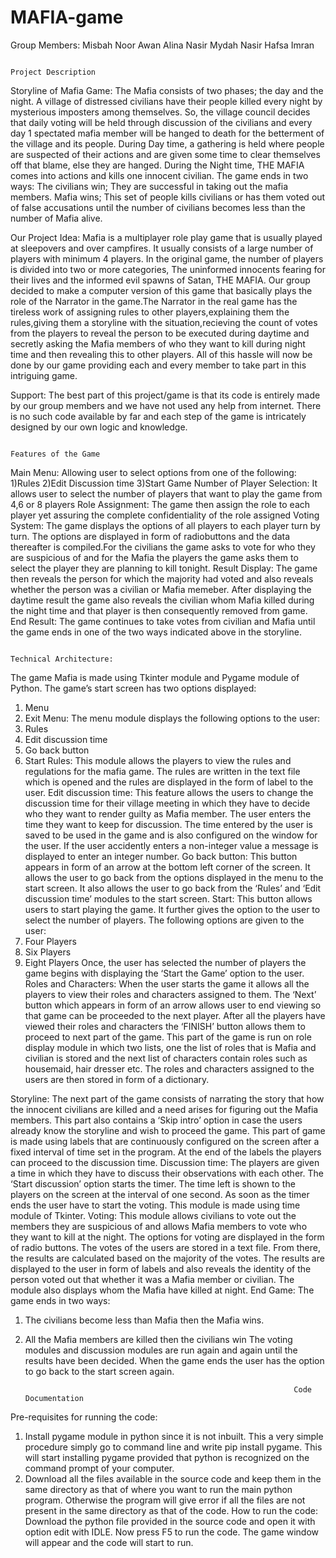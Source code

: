 # MAFIA-game
Group Members:
Misbah Noor Awan
Alina Nasir
Mydah Nasir
Hafsa Imran

                                                                          Project Description

Storyline of Mafia Game:
The Mafia consists of two phases; the day and the night. 
A village of distressed civilians have their people killed every night by mysterious imposters among themselves. So, the village council decides that daily voting will be held through discussion of the civilians and every day 1 spectated mafia member will be hanged to death for the betterment of the village and its people.
During Day time, a gathering is held where people are suspected of their actions and are given some time to clear themselves off that blame, else they are hanged. During the Night time, THE MAFIA comes into actions and kills one innocent civilian.
The game ends in two ways:
The civilians win; They are successful in taking out the mafia members.
Mafia wins; This set of people kills civilians or has them voted out of false accusations until the number of civilians becomes less than the number of Mafia alive.

Our Project Idea:
Mafia is a multiplayer role play game that is usually played at sleepovers and over campfires. It usually consists of a large number of players with minimum 4 players.
In the original game, the number of players is divided into two or more categories, The uninformed innocents fearing for their lives and the informed evil spawns of Satan, THE MAFIA. Our group decided to make a computer version of this game that basically plays the role of the Narrator in the game.The Narrator in the real game has the tireless work of assigning rules to other players,explaining them the rules,giving them a storyline with the situation,recieving the count of votes from the players to reveal the person to be executed during daytime and secretly asking the Mafia members of who they want to kill during night time and then revealing this to other players. All of this hassle will now be done by our game providing each and every member to take part in this intriguing game.

Support:
The best part of this project/game is that its code is entirely made by our group members and we have not used any help from internet. There is no such code available by far and each step of the game is intricately designed by our own logic and knowledge.
                                                                       
                                                                       Features of the Game
Main Menu:
Allowing user to select options from one of the following:
1)Rules
2)Edit Discussion time
3)Start Game
Number of Player Selection:
It allows user to select the number of players that want to play the game from 4,6 or 8 players
Role Assignment:
The game then assign the role to each player yet assuring the complete confidentiality of the role assigned
 Voting System:
The game displays the options of all players to each player turn by turn. The options are displayed in form of radiobuttons and the data thereafter is compiled.For the civilians the game asks to vote for who they are suspicious of and for the Mafia the players the game asks them to select the player they are planning to kill tonight.
Result Display:
The game then reveals the person for which the majority had voted and also reveals whether the person was a civilian or Mafia memeber. After displaying the daytime result the game also reveals the civilian whom Mafia killed during the night time and that player is then consequently removed from game.
End Result:
The game continues to take votes from civilian and Mafia until the game ends in one of the two ways indicated above in the storyline.

                                                                        Technical Architecture:
The game Mafia is made using Tkinter module and Pygame module of Python. The game’s start screen has two options displayed:
1)	Menu
2)	Exit
Menu:
The menu module displays the following options to the user:
1)	Rules
2)	Edit discussion time
3)	Go back button
4)	Start
Rules:
This module allows the players to view the rules and regulations for the mafia game. The rules are written in the text file which is opened and the rules are displayed in the form of label to the user.
Edit discussion time:
This feature allows the users to change the discussion time for their village meeting in which they have to decide who they want to render guilty as Mafia member. The user enters the time they want to keep for discussion. The time entered by the user is saved to be used in the game and is also configured on the window for the user. If the user accidently enters a non-integer value a message is displayed to enter an integer number.
Go back button:
 This button appears in form of an arrow at the bottom left corner of the screen. It allows   the user to go back from the options displayed in the menu to the start screen. It also allows the user to go back from the ‘Rules’ and ‘Edit discussion time’ modules to the start screen.
Start:
This button allows users to start playing the game. It further gives the option to the user to select the number of players. The following options are given to the user:
1)	Four Players
2)	Six Players
3)	Eight Players
Once, the user has selected the number of players the game begins with displaying the ‘Start the Game’ option to the user.
Roles and Characters:
 When the user starts the game it allows all the players to view their roles and characters assigned to them. The ‘Next’ button which appears in form of an arrow allows user to end viewing so that game can be proceeded to the next player. After all the players have viewed their roles and characters the ‘FINISH’ button allows them to proceed to next part of the game. This part of the game is run on role display module in which two lists, one the list of roles that is Mafia and civilian is stored and the next list of characters contain roles such as housemaid, hair dresser etc. The roles and characters assigned to the users are then stored in form of a dictionary. 

Storyline:
The next part of the game consists of narrating the story that how the innocent civilians are killed and a need arises for figuring out the Mafia members. This part also contains a ‘Skip intro’ option in case the users already know the storyline and wish to proceed the game. This part of game is made using labels that are continuously configured on the screen after a fixed interval of time set in the program. At the end of the labels the players can proceed to the discussion time.
Discussion time:
The players are given a time in which they have to discuss their observations with each other. The ‘Start discussion’ option starts the timer. The time left is shown to the players on the screen at the interval of one second. As soon as the timer ends the user have to start the voting. This module is made using time module of Tkinter.
Voting:
This module allows civilians to vote out the members they are suspicious of and allows Mafia members to vote who they want to kill at the night. The options for voting are displayed in the form of radio buttons. The votes of the users are stored in a text file. From there, the results are calculated based on the majority of the votes. The results are displayed to the user in form of labels and also reveals the identity of the person voted out that whether it was a Mafia member or civilian. The module also displays whom the Mafia have killed at night.
End Game:
The game ends in two ways:
1)	The civilians become less than Mafia then the Mafia wins.
2)	 All the Mafia members are killed then the civilians win
The voting modules and discussion modules are run again and again until the results have been decided. When the game ends the user has the option to go back to the start screen again.

                                                                     Code Documentation
Pre-requisites for running the code:
1) Install pygame module in python since it is not inbuilt. This a very simple procedure simply go to command line and write pip install pygame. This will start installing      pygame provided that python is recognized on the command prompt of your computer.
2) Download all the files available in the source code and keep them in the same directory as that of where you want to run the main python program. Otherwise the program        will give error if all the files are not present in the same directory as that of the code.
How to run the code:
Download the python file provided in the source code and open it with option edit with IDLE. Now press F5 to run the code. The game window will appear and the code will start to run.
                 



